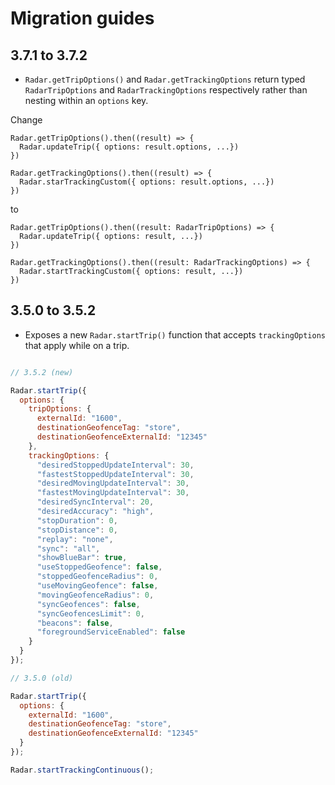 # Migration guides

## 3.7.1 to 3.7.2

- `Radar.getTripOptions()` and `Radar.getTrackingOptions` return typed `RadarTripOptions` and `RadarTrackingOptions` respectively rather than nesting within an `options` key.

Change
```
Radar.getTripOptions().then((result) => {
  Radar.updateTrip({ options: result.options, ...})
})

Radar.getTrackingOptions().then((result) => {
  Radar.starTrackingCustom({ options: result.options, ...})
})
```
to 
```
Radar.getTripOptions().then((result: RadarTripOptions) => {
  Radar.updateTrip({ options: result, ...})
})

Radar.getTrackingOptions().then((result: RadarTrackingOptions) => {
  Radar.startTrackingCustom({ options: result, ...})
})
```

## 3.5.0 to 3.5.2

- Exposes a new `Radar.startTrip()` function that accepts `trackingOptions` that apply while on a trip.

```javascript

// 3.5.2 (new)

Radar.startTrip({
  options: {
    tripOptions: {
      externalId: "1600",
      destinationGeofenceTag: "store",
      destinationGeofenceExternalId: "12345"
    },
    trackingOptions: {
      "desiredStoppedUpdateInterval": 30,
      "fastestStoppedUpdateInterval": 30,
      "desiredMovingUpdateInterval": 30,
      "fastestMovingUpdateInterval": 30,
      "desiredSyncInterval": 20,
      "desiredAccuracy": "high",
      "stopDuration": 0,
      "stopDistance": 0,
      "replay": "none",
      "sync": "all",
      "showBlueBar": true,
      "useStoppedGeofence": false,
      "stoppedGeofenceRadius": 0,
      "useMovingGeofence": false,
      "movingGeofenceRadius": 0,
      "syncGeofences": false,
      "syncGeofencesLimit": 0,
      "beacons": false,
      "foregroundServiceEnabled": false
    }
  }
});

// 3.5.0 (old)

Radar.startTrip({
  options: {
    externalId: "1600",
    destinationGeofenceTag: "store",
    destinationGeofenceExternalId: "12345"
  }
});

Radar.startTrackingContinuous();
